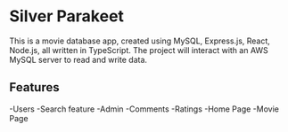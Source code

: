 # Silver Parakeet
This is a movie database app, created using MySQL, Express.js, React, Node.js, all written in TypeScript. The project will interact with an AWS MySQL server to read and write data. 


## Features
-Users
-Search feature
-Admin
-Comments
-Ratings
-Home Page
-Movie Page